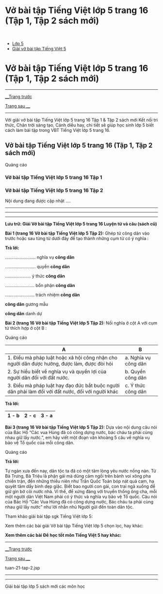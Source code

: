 # Vở bài tập Tiếng Việt lớp 5 trang 16 (Tập 1, Tập 2 sách mới)

﻿

  * [Lớp 5](https://vietjack.com/series/lop-5.jsp)
  * [Giải vở bài tập Tiếng Việt 5](https://vietjack.com/giai-vo-bai-tap-tieng-viet-5/index.jsp)



# Vở bài tập Tiếng Việt lớp 5 trang 16 (Tập 1, Tập 2 sách mới)

* * *

[__Trang trước](https://vietjack.com/giai-vo-bai-tap-tieng-viet-5/tuan-21-tap-2.jsp)

[Trang sau __](https://vietjack.com/giai-vo-bai-tap-tieng-viet-5/tuan-21-tap-2.jsp)

* * *

Với giải vở bài tập Tiếng Việt lớp 5 trang 16 Tập 1 & Tập 2 sách mới Kết nối tri thức, Chân trời sáng tạo, Cánh diều hay, chi tiết sẽ giúp học sinh lớp 5 biết cách làm bài tập trong VBT Tiếng Việt lớp 5 trang 16.

## Vở bài tập Tiếng Việt lớp 5 trang 16 (Tập 1, Tập 2 sách mới)

Quảng cáo

### Vở bài tập Tiếng Việt lớp 5 trang 16 Tập 1

### Vở bài tập Tiếng Việt lớp 5 trang 16 Tập 2

Nội dung đang được cập nhật ....

* * *

* * *

* * *

**Lưu trữ: Giải Vở bài tập Tiếng Việt lớp 5 trang 16 Luyện từ và câu (sách cũ)**

**Bài 1 (trang 16 Vở bài tập Tiếng Việt lớp 5 Tập 2):** Ghép từ công dân vào trước hoặc sau từng từ dưới đây để tạo thành những cụm từ có ý nghĩa :

**Trả lời:**

......................... nghĩa vụ **công dân**

......................... quyền **công dân**

………............ ý thức **công dân**

........................ bổn phận **công dân**

........................ trách nhiệm **công dân**

**công dân** gương mẫu 

**công dân** danh dự 

**Bài 2 (trang 16 Vở bài tập Tiếng Việt lớp 5 Tập 2):** Nối nghĩa ở cột A với cụm từ thích hợp ở cột B :

Quảng cáo

A | B  
---|---  
1\. Điều mà pháp luật hoặc xã hội công nhận cho người dân được hưởng, được làm, được đòi hỏi | a. Nghĩa vụ công dân  
2\. Sự hiểu biết về nghĩa vụ và quyền lợi của người dân đối với đất nước. | b. Quyền công dân  
3\. Điều mà pháp luật hay đạo đức bắt buộc người dân phải làm đối với đất nước, đối với người khác | c. Ý thức công dân  
  
**Trả lời:**

1 - b | 2 - c | 3 - a  
---|---|---  
  
**Bài 3 (trang 16 Vở bài tập Tiếng Việt lớp 5 Tập 2):** Dựa vào nội dung câu nói của Bác Hồ “Các vua Hùng đã có công dựng nước, bác cháu ta phải cùng nhau giữ lấy nước.”, em hãy viết một đoạn văn khoảng 5 câu về nghĩa vụ bảo vệ Tổ quốc của mỗi công dân.

Quảng cáo

**Trả lời:**

Tự ngàn xưa đến nay, dân tộc ta đã có một tâm lòng yêu nước nồng nàn. Từ Bà Trưng, Bà Triệu là phận gái mà dũng cảm ngồi trên bành voi xông pha chiến trận, đến những thiếu niên như Trần Quốc Toản bóp nát quả cam, hạ quyêt tâm dấy binh dẹp giặc. Biết bao người con gái, con trai ngã xuống để giữ gìn bờ cõi nước nhà. Vì thế, để xứng đáng với truyền thống ông cha, mỗi một người dân Việt Nam phải có ý thức và nghĩa vụ bảo vệ Tổ quốc. Câu nói của Bác Hồ “Các Vua Hùng đã có công dựng nước, Bác cháu ta phải cùng nhau giữ lấy nước" như lời nhắn nhủ Người gửi đến toàn dân tộc.

Tham khảo giải bài tập sgk Tiếng Việt lớp 5:

Xem thêm các bài giải Vở bài tập Tiếng Việt lớp 5 chọn lọc, hay khác:

**Xem thêm các bài Để học tốt môn Tiếng Việt 5 hay khác:**

* * *

[__Trang trước](https://vietjack.com/giai-vo-bai-tap-tieng-viet-5/tuan-21-tap-2.jsp)

[Trang sau __](https://vietjack.com/giai-vo-bai-tap-tieng-viet-5/tuan-21-tap-2.jsp)

tuan-21-tap-2.jsp

* * *

* * *

Giải bài tập lớp 5 sách mới các môn học
